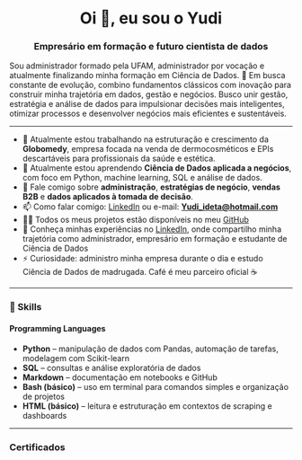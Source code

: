 <h1 align="center">Oi 👋, eu sou o Yudi</h1>
<h3 align="center">Empresário em formação e futuro cientista de dados</h3>

Sou administrador formado pela UFAM, administrador por vocação e atualmente finalizando minha formação em Ciência de Dados.
🧠 Em busca constante de evolução, combino fundamentos clássicos com inovação para construir minha trajetória em dados, gestão e negócios.
Busco unir gestão, estratégia e análise de dados para impulsionar decisões mais inteligentes, otimizar processos e desenvolver negócios mais eficientes e sustentáveis.

---

- 🔭 Atualmente estou trabalhando na estruturação e crescimento da **Globomedy**, empresa focada na venda de dermocosméticos e EPIs descartáveis para profissionais da saúde e estética.  
- 🌱 Atualmente estou aprendendo **Ciência de Dados aplicada a negócios**, com foco em Python, machine learning, SQL e análise de dados.  
- 💬 Fale comigo sobre **administração**, **estratégias de negócio**, **vendas B2B** e **dados aplicados à tomada de decisão**.  
- 📫 Como falar comigo: [LinkedIn](https://www.linkedin.com/in/yudi-ideta-337a55213) ou e-mail: **Yudi_ideta@hotmail.com**  
- 👨‍💻 Todos os meus projetos estão disponíveis no meu [GitHub](https://github.com/yudiideta)  
- 📄 Conheça minhas experiências no [LinkedIn](https://www.linkedin.com/in/yudi-ideta-337a55213), onde compartilho minha trajetória como administrador, empresário em formação e estudante de Ciência de Dados  
- ⚡ Curiosidade: administro minha empresa durante o dia e estudo Ciência de Dados de madrugada. Café é meu parceiro oficial ☕  

---

### 🧠 Skills

#### Programming Languages  
- **Python** – manipulação de dados com Pandas, automação de tarefas, modelagem com Scikit-learn  
- **SQL** – consultas e análise exploratória de dados  
- **Markdown** – documentação em notebooks e GitHub  
- **Bash (básico)** – uso em terminal para comandos simples e organização de projetos  
- **HTML (básico)** – leitura e estruturação em contextos de scraping e dashboards  

---

### Certificados


